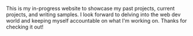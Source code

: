 This is my in-progress website to showcase my past projects, current projects, and writing samples. I look forward to delving into the web dev world and keeping myself accountable on what I'm working on. Thanks for checking it out!